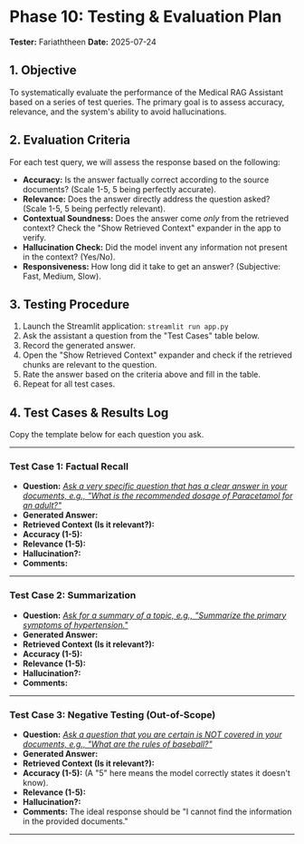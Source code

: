 # Phase 10: Testing & Evaluation Plan

**Tester:** Fariaththeen
**Date:** 2025-07-24

## 1. Objective
To systematically evaluate the performance of the Medical RAG Assistant based on a series of test queries. The primary goal is to assess accuracy, relevance, and the system's ability to avoid hallucinations.

## 2. Evaluation Criteria

For each test query, we will assess the response based on the following:

*   **Accuracy:** Is the answer factually correct according to the source documents? (Scale 1-5, 5 being perfectly accurate).
*   **Relevance:** Does the answer directly address the question asked? (Scale 1-5, 5 being perfectly relevant).
*   **Contextual Soundness:** Does the answer come *only* from the retrieved context? Check the "Show Retrieved Context" expander in the app to verify.
*   **Hallucination Check:** Did the model invent any information not present in the context? (Yes/No).
*   **Responsiveness:** How long did it take to get an answer? (Subjective: Fast, Medium, Slow).

## 3. Testing Procedure

1.  Launch the Streamlit application: `streamlit run app.py`
2.  Ask the assistant a question from the "Test Cases" table below.
3.  Record the generated answer.
4.  Open the "Show Retrieved Context" expander and check if the retrieved chunks are relevant to the question.
5.  Rate the answer based on the criteria above and fill in the table.
6.  Repeat for all test cases.

## 4. Test Cases & Results Log

Copy the template below for each question you ask.

---

### Test Case 1: Factual Recall
*   **Question:** *<ins>Ask a very specific question that has a clear answer in your documents, e.g., "What is the recommended dosage of Paracetamol for an adult?"</ins>*
*   **Generated Answer:**
*   **Retrieved Context (Is it relevant?):**
*   **Accuracy (1-5):**
*   **Relevance (1-5):**
*   **Hallucination?:**
*   **Comments:**

---

### Test Case 2: Summarization
*   **Question:** *<ins>Ask for a summary of a topic, e.g., "Summarize the primary symptoms of hypertension."</ins>*
*   **Generated Answer:**
*   **Retrieved Context (Is it relevant?):**
*   **Accuracy (1-5):**
*   **Relevance (1-5):**
*   **Hallucination?:**
*   **Comments:**

---

### Test Case 3: Negative Testing (Out-of-Scope)
*   **Question:** *<ins>Ask a question that you are certain is NOT covered in your documents, e.g., "What are the rules of baseball?"</ins>*
*   **Generated Answer:**
*   **Retrieved Context (Is it relevant?):**
*   **Accuracy (1-5):** (A "5" here means the model correctly states it doesn't know).
*   **Relevance (1-5):**
*   **Hallucination?:**
*   **Comments:** The ideal response should be "I cannot find the information in the provided documents."

---